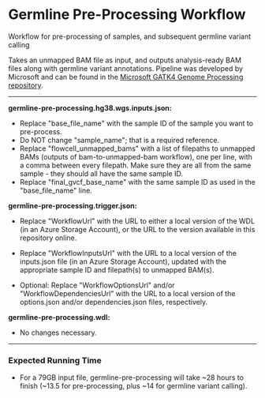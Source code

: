# Germline Pre-Processing Workflow
Workflow for pre-processing of samples, and subsequent germline variant calling

Takes an unmapped BAM file as input, and outputs analysis-ready BAM files along with germline variant annotations. Pipeline was developed by Microsoft and can be found in the [Microsoft GATK4 Genome Processing repository](https://github.com/microsoft/gatk4-genome-processing-pipeline-azure).

---

**germline-pre-processing.hg38.wgs.inputs.json:** 

* Replace "base_file_name" with the sample ID of the sample you want to pre-process.
* Do NOT change "sample_name"; that is a required reference.
* Replace "flowcell_unmapped_bams" with a list of filepaths to unmapped BAMs (outputs of bam-to-unmapped-bam workflow), one per line, with a comma between every filepath. Make sure they are all from the same sample - they should all have the same sample ID.
* Replace "final_gvcf_base_name" with the same sample ID as used in the "base_file_name" line.

**germline-pre-processing.trigger.json:**

* Replace "WorkflowUrl" with the URL to either a local version of the WDL (in an Azure Storage Account), or the URL to the version available in this repository online.

* Replace "WorkflowInputsUrl" with the URL to a local version of the inputs.json file (in an Azure Storage Account), updated with the appropriate sample ID and filepath(s) to unmapped BAM(s).

* Optional: Replace "WorkflowOptionsUrl" and/or "WorkflowDependenciesUrl" with the URL to a local version of the options.json and/or dependencies.json files, respectively.

**germline-pre-processing.wdl:**

* No changes necessary.

---

### Expected Running Time
* For a 79GB input file, germline-pre-processing will take ~28 hours to finish (~13.5 for pre-processing, plus ~14 for germline variant calling).
